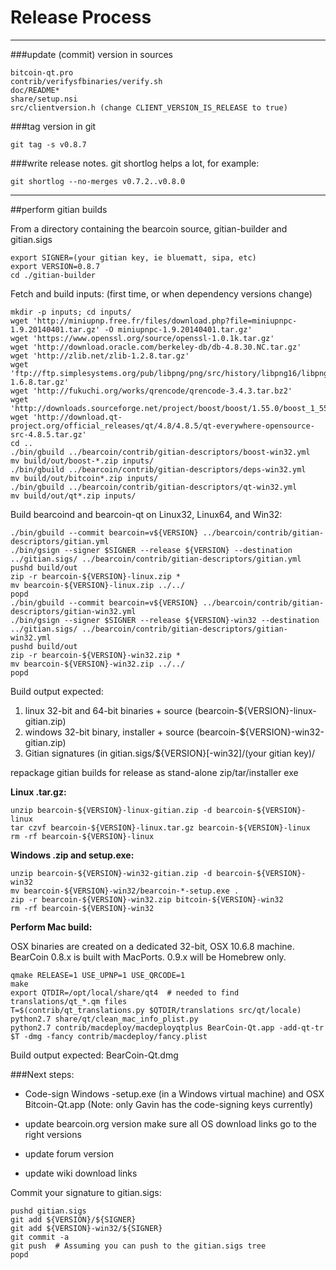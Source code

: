 Release Process
====================

* * *

###update (commit) version in sources


	bitcoin-qt.pro
	contrib/verifysfbinaries/verify.sh
	doc/README*
	share/setup.nsi
	src/clientversion.h (change CLIENT_VERSION_IS_RELEASE to true)

###tag version in git

	git tag -s v0.8.7

###write release notes. git shortlog helps a lot, for example:

	git shortlog --no-merges v0.7.2..v0.8.0

* * *

##perform gitian builds

 From a directory containing the bearcoin source, gitian-builder and gitian.sigs
  
	export SIGNER=(your gitian key, ie bluematt, sipa, etc)
	export VERSION=0.8.7
	cd ./gitian-builder

 Fetch and build inputs: (first time, or when dependency versions change)

	mkdir -p inputs; cd inputs/
	wget 'http://miniupnp.free.fr/files/download.php?file=miniupnpc-1.9.20140401.tar.gz' -O miniupnpc-1.9.20140401.tar.gz'
	wget 'https://www.openssl.org/source/openssl-1.0.1k.tar.gz'
	wget 'http://download.oracle.com/berkeley-db/db-4.8.30.NC.tar.gz'
	wget 'http://zlib.net/zlib-1.2.8.tar.gz'
	wget 'ftp://ftp.simplesystems.org/pub/libpng/png/src/history/libpng16/libpng-1.6.8.tar.gz'
	wget 'http://fukuchi.org/works/qrencode/qrencode-3.4.3.tar.bz2'
	wget 'http://downloads.sourceforge.net/project/boost/boost/1.55.0/boost_1_55_0.tar.bz2'
	wget 'http://download.qt-project.org/official_releases/qt/4.8/4.8.5/qt-everywhere-opensource-src-4.8.5.tar.gz'
	cd ..
	./bin/gbuild ../bearcoin/contrib/gitian-descriptors/boost-win32.yml
	mv build/out/boost-*.zip inputs/
	./bin/gbuild ../bearcoin/contrib/gitian-descriptors/deps-win32.yml
	mv build/out/bitcoin*.zip inputs/
	./bin/gbuild ../bearcoin/contrib/gitian-descriptors/qt-win32.yml
	mv build/out/qt*.zip inputs/

 Build bearcoind and bearcoin-qt on Linux32, Linux64, and Win32:
  
	./bin/gbuild --commit bearcoin=v${VERSION} ../bearcoin/contrib/gitian-descriptors/gitian.yml
	./bin/gsign --signer $SIGNER --release ${VERSION} --destination ../gitian.sigs/ ../bearcoin/contrib/gitian-descriptors/gitian.yml
	pushd build/out
	zip -r bearcoin-${VERSION}-linux.zip *
	mv bearcoin-${VERSION}-linux.zip ../../
	popd
	./bin/gbuild --commit bearcoin=v${VERSION} ../bearcoin/contrib/gitian-descriptors/gitian-win32.yml
	./bin/gsign --signer $SIGNER --release ${VERSION}-win32 --destination ../gitian.sigs/ ../bearcoin/contrib/gitian-descriptors/gitian-win32.yml
	pushd build/out
	zip -r bearcoin-${VERSION}-win32.zip *
	mv bearcoin-${VERSION}-win32.zip ../../
	popd

  Build output expected:

  1. linux 32-bit and 64-bit binaries + source (bearcoin-${VERSION}-linux-gitian.zip)
  2. windows 32-bit binary, installer + source (bearcoin-${VERSION}-win32-gitian.zip)
  3. Gitian signatures (in gitian.sigs/${VERSION}[-win32]/(your gitian key)/

repackage gitian builds for release as stand-alone zip/tar/installer exe

**Linux .tar.gz:**

	unzip bearcoin-${VERSION}-linux-gitian.zip -d bearcoin-${VERSION}-linux
	tar czvf bearcoin-${VERSION}-linux.tar.gz bearcoin-${VERSION}-linux
	rm -rf bearcoin-${VERSION}-linux

**Windows .zip and setup.exe:**

	unzip bearcoin-${VERSION}-win32-gitian.zip -d bearcoin-${VERSION}-win32
	mv bearcoin-${VERSION}-win32/bearcoin-*-setup.exe .
	zip -r bearcoin-${VERSION}-win32.zip bitcoin-${VERSION}-win32
	rm -rf bearcoin-${VERSION}-win32

**Perform Mac build:**

  OSX binaries are created on a dedicated 32-bit, OSX 10.6.8 machine.
  BearCoin 0.8.x is built with MacPorts.  0.9.x will be Homebrew only.

	qmake RELEASE=1 USE_UPNP=1 USE_QRCODE=1
	make
	export QTDIR=/opt/local/share/qt4  # needed to find translations/qt_*.qm files
	T=$(contrib/qt_translations.py $QTDIR/translations src/qt/locale)
	python2.7 share/qt/clean_mac_info_plist.py
	python2.7 contrib/macdeploy/macdeployqtplus BearCoin-Qt.app -add-qt-tr $T -dmg -fancy contrib/macdeploy/fancy.plist

 Build output expected: BearCoin-Qt.dmg

###Next steps:

* Code-sign Windows -setup.exe (in a Windows virtual machine) and
  OSX Bitcoin-Qt.app (Note: only Gavin has the code-signing keys currently)

* update bearcoin.org version
  make sure all OS download links go to the right versions

* update forum version

* update wiki download links

Commit your signature to gitian.sigs:

	pushd gitian.sigs
	git add ${VERSION}/${SIGNER}
	git add ${VERSION}-win32/${SIGNER}
	git commit -a
	git push  # Assuming you can push to the gitian.sigs tree
	popd


